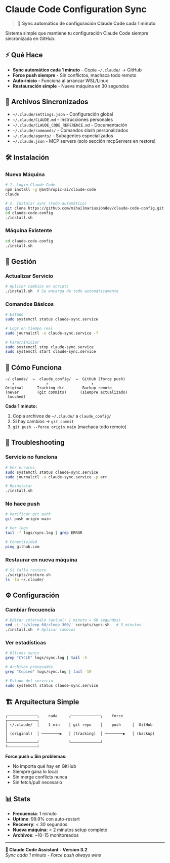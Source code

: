 # Claude Code Configuration Sync

> 🚀 **Sync automático de configuración Claude Code cada 1 minuto**

Sistema simple que mantiene tu configuración Claude Code siempre sincronizada en GitHub.

## ⚡ Qué Hace

- **Sync automático cada 1 minuto** - Copia `~/.claude/` → GitHub 
- **Force push siempre** - Sin conflictos, machaca todo remoto
- **Auto-inicio** - Funciona al arrancar WSL/Linux
- **Restauración simple** - Nueva máquina en 30 segundos

## 📁 Archivos Sincronizados

- `~/.claude/settings.json` - Configuración global
- `~/.claude/CLAUDE.md` - Instrucciones personales  
- `~/.claude/CLAUDE_CODE_REFERENCE.md` - Documentación
- `~/.claude/commands/` - Comandos slash personalizados
- `~/.claude/agents/` - Subagentes especializados
- `~/.claude.json` - MCP servers (solo sección mcpServers en restore)

## 🛠️ Instalación

### Nueva Máquina
```bash
# 1. Login Claude Code
npm install -g @anthropic-ai/claude-code
claude

# 2. Instalar sync (todo automático)
git clone https://github.com/mihailmariusiondev/claude-code-config.git
cd claude-code-config
./install.sh
```

### Máquina Existente  
```bash
cd claude-code-config
./install.sh
```

## 🔧 Gestión

### Actualizar Servicio
```bash
# Aplicar cambios en scripts
./install.sh  # Se encarga de todo automáticamente
```

### Comandos Básicos
```bash
# Estado
sudo systemctl status claude-sync.service

# Logs en tiempo real  
sudo journalctl -u claude-sync.service -f

# Parar/Iniciar
sudo systemctl stop claude-sync.service
sudo systemctl start claude-sync.service
```

## 🔄 Cómo Funciona

```
~/.claude/  →  claude_config/  →  GitHub (force push)
   ↑              ↑                   ↑
Original      Tracking dir        Backup remoto
(never        (git commits)      (siempre actualizado)
 touched)     
```

**Cada 1 minuto:**
1. Copia archivos de `~/.claude/` a `claude_config/`
2. Si hay cambios → `git commit`  
3. `git push --force origin main` (machaca todo remoto)

## 🚨 Troubleshooting

### Servicio no funciona
```bash
# Ver errores
sudo systemctl status claude-sync.service
sudo journalctl -u claude-sync.service -p err

# Reinstalar
./install.sh
```

### No hace push
```bash
# Verificar git auth
git push origin main

# Ver logs
tail -f logs/sync.log | grep ERROR

# Conectividad
ping github.com
```

### Restaurar en nueva máquina
```bash
# Si falla restore
./scripts/restore.sh
ls -la ~/.claude/
```

## ⚙️ Configuración

### Cambiar frecuencia
```bash
# Editar intervalo (actual: 1 minuto = 60 segundos)
sed -i 's/sleep 60/sleep 300/' scripts/sync.sh   # 5 minutos
./install.sh  # Aplicar cambios
```

### Ver estadísticas
```bash
# Últimos syncs
grep "CYCLE" logs/sync.log | tail -5

# Archivos procesados  
grep "Copied" logs/sync.log | tail -10

# Estado del servicio
sudo systemctl status claude-sync.service
```

## 🏗️ Arquitectura Simple

```
┌─────────────┐    cada     ┌─────────────┐    force    ┌─────────────┐
│ ~/.claude/  │    1 min    │ git repo    │    push     │  GitHub     │
│ (original)  │ ────────▶   │ (tracking)  │ ────────▶   │ (backup)    │
└─────────────┘             └─────────────┘             └─────────────┘
```

**Force push = Sin problemas:**
- No importa qué hay en GitHub
- Siempre gana lo local
- Sin merge conflicts nunca
- Sin fetch/pull necesario

## 📊 Stats

- **Frecuencia**: 1 minuto
- **Uptime**: 99.9% con auto-restart  
- **Recovery**: < 30 segundos
- **Nueva máquina**: < 2 minutos setup completo
- **Archivos**: ~10-15 monitoreados

---

**🤖 Claude Code Assistant - Version 3.2**  
*Sync cada 1 minuto - Force push always wins*